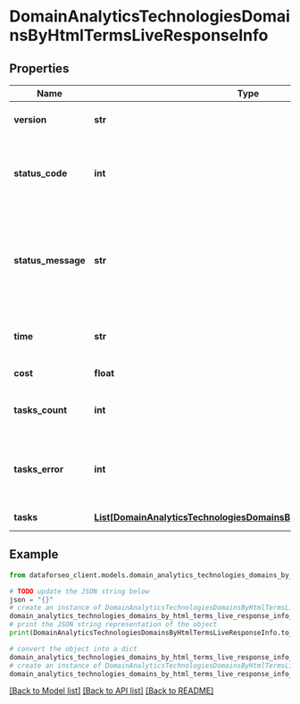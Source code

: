 # DomainAnalyticsTechnologiesDomainsByHtmlTermsLiveResponseInfo


## Properties

Name | Type | Description | Notes
------------ | ------------- | ------------- | -------------
**version** | **str** | the current version of the API | [optional] 
**status_code** | **int** | general status code you can find the full list of the response codes here | [optional] 
**status_message** | **str** | general informational message you can find the full list of general informational messages here | [optional] 
**time** | **str** | total execution time, seconds | [optional] 
**cost** | **float** | total tasks cost, USD | [optional] 
**tasks_count** | **int** | the number of tasks in the tasks array | [optional] 
**tasks_error** | **int** | the number of tasks in the tasks array returned with an error | [optional] 
**tasks** | [**List[DomainAnalyticsTechnologiesDomainsByHtmlTermsLiveTaskInfo]**](DomainAnalyticsTechnologiesDomainsByHtmlTermsLiveTaskInfo.md) | array of tasks | [optional] 

## Example

```python
from dataforseo_client.models.domain_analytics_technologies_domains_by_html_terms_live_response_info import DomainAnalyticsTechnologiesDomainsByHtmlTermsLiveResponseInfo

# TODO update the JSON string below
json = "{}"
# create an instance of DomainAnalyticsTechnologiesDomainsByHtmlTermsLiveResponseInfo from a JSON string
domain_analytics_technologies_domains_by_html_terms_live_response_info_instance = DomainAnalyticsTechnologiesDomainsByHtmlTermsLiveResponseInfo.from_json(json)
# print the JSON string representation of the object
print(DomainAnalyticsTechnologiesDomainsByHtmlTermsLiveResponseInfo.to_json())

# convert the object into a dict
domain_analytics_technologies_domains_by_html_terms_live_response_info_dict = domain_analytics_technologies_domains_by_html_terms_live_response_info_instance.to_dict()
# create an instance of DomainAnalyticsTechnologiesDomainsByHtmlTermsLiveResponseInfo from a dict
domain_analytics_technologies_domains_by_html_terms_live_response_info_from_dict = DomainAnalyticsTechnologiesDomainsByHtmlTermsLiveResponseInfo.from_dict(domain_analytics_technologies_domains_by_html_terms_live_response_info_dict)
```
[[Back to Model list]](../README.md#documentation-for-models) [[Back to API list]](../README.md#documentation-for-api-endpoints) [[Back to README]](../README.md)


